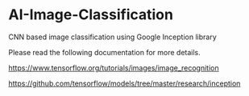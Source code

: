 # AI-Image-Classification
CNN based image classification using Google Inception library

Please read the following documentation for more details.

https://www.tensorflow.org/tutorials/images/image_recognition

https://github.com/tensorflow/models/tree/master/research/inception
